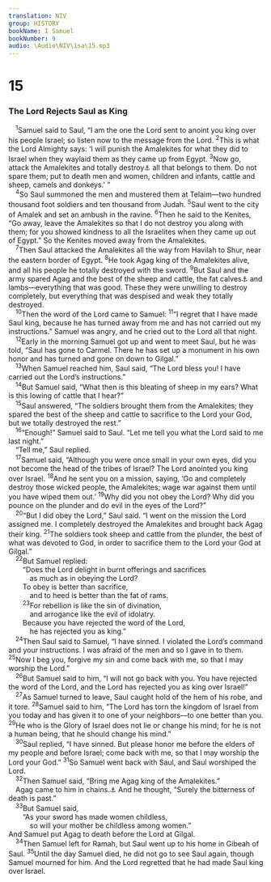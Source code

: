 ```yaml
---
translation: NIV
group: HISTORY
bookName: I Samuel 
bookNumber: 9
audio: \Audio\NIV\1sa\15.mp3
---
```


<div class="title"><h1>15</h1><h3>The Lord Rejects Saul as King </h3></div>
<span class="verse 1sa_15_1"> <sup>1</sup>Samuel said to Saul, “I am the one the Lord sent to anoint you king over his people Israel; so listen now to the message from the Lord. </span>
<span class="verse 1sa_15_2"><sup>2</sup>This is what the Lord Almighty says: ‘I will punish the Amalekites for what they did to Israel when they waylaid them as they came up from Egypt. </span>
<span class="verse 1sa_15_3"><sup>3</sup>Now go, attack the Amalekites and totally destroy<a data-toggle="tooltip" data-placement="bottom" title="The Hebrew term refers to the irrevocable giving over of things or persons to the Lord, often by totally destroying them; also in verses 8, 9, 15, 18, 20 and 21.">⚓</a> all that belongs to them. Do not spare them; put to death men and women, children and infants, cattle and sheep, camels and donkeys.’ ” <br/></span>
<span class="verse 1sa_15_4"> <sup>4</sup>So Saul summoned the men and mustered them at Telaim—two hundred thousand foot soldiers and ten thousand from Judah. </span>
<span class="verse 1sa_15_5"><sup>5</sup>Saul went to the city of Amalek and set an ambush in the ravine. </span>
<span class="verse 1sa_15_6"><sup>6</sup>Then he said to the Kenites, “Go away, leave the Amalekites so that I do not destroy you along with them; for you showed kindness to all the Israelites when they came up out of Egypt.” So the Kenites moved away from the Amalekites. <br/></span>
<span class="verse 1sa_15_7"> <sup>7</sup>Then Saul attacked the Amalekites all the way from Havilah to Shur, near the eastern border of Egypt. </span>
<span class="verse 1sa_15_8"><sup>8</sup>He took Agag king of the Amalekites alive, and all his people he totally destroyed with the sword. </span>
<span class="verse 1sa_15_9"><sup>9</sup>But Saul and the army spared Agag and the best of the sheep and cattle, the fat calves<a data-toggle="tooltip" data-placement="bottom" title="Or the grown bulls ; the meaning of the Hebrew for this phrase is uncertain.">⚓</a> and lambs—everything that was good. These they were unwilling to destroy completely, but everything that was despised and weak they totally destroyed. <br/></span>
<span class="verse 1sa_15_10"> <sup>10</sup>Then the word of the Lord came to Samuel: </span>
<span class="verse 1sa_15_11"><sup>11</sup>“I regret that I have made Saul king, because he has turned away from me and has not carried out my instructions.” Samuel was angry, and he cried out to the Lord all that night. <br/></span>
<span class="verse 1sa_15_12"> <sup>12</sup>Early in the morning Samuel got up and went to meet Saul, but he was told, “Saul has gone to Carmel. There he has set up a monument in his own honor and has turned and gone on down to Gilgal.” <br/></span>
<span class="verse 1sa_15_13"> <sup>13</sup>When Samuel reached him, Saul said, “The Lord bless you! I have carried out the Lord’s instructions.” <br/></span>
<span class="verse 1sa_15_14"> <sup>14</sup>But Samuel said, “What then is this bleating of sheep in my ears? What is this lowing of cattle that I hear?” <br/></span>
<span class="verse 1sa_15_15"> <sup>15</sup>Saul answered, “The soldiers brought them from the Amalekites; they spared the best of the sheep and cattle to sacrifice to the Lord your God, but we totally destroyed the rest.” <br/></span>
<span class="verse 1sa_15_16"> <sup>16</sup>“Enough!” Samuel said to Saul. “Let me tell you what the Lord said to me last night.” <br/> “Tell me,” Saul replied. <br/></span>
<span class="verse 1sa_15_17"> <sup>17</sup>Samuel said, “Although you were once small in your own eyes, did you not become the head of the tribes of Israel? The Lord anointed you king over Israel. </span>
<span class="verse 1sa_15_18"><sup>18</sup>And he sent you on a mission, saying, ‘Go and completely destroy those wicked people, the Amalekites; wage war against them until you have wiped them out.’ </span>
<span class="verse 1sa_15_19"><sup>19</sup>Why did you not obey the Lord? Why did you pounce on the plunder and do evil in the eyes of the Lord?” <br/></span>
<span class="verse 1sa_15_20"> <sup>20</sup>“But I did obey the Lord,” Saul said. “I went on the mission the Lord assigned me. I completely destroyed the Amalekites and brought back Agag their king. </span>
<span class="verse 1sa_15_21"><sup>21</sup>The soldiers took sheep and cattle from the plunder, the best of what was devoted to God, in order to sacrifice them to the Lord your God at Gilgal.” <br/></span>
<span class="verse 1sa_15_22"> <sup>22</sup>But Samuel replied: <br/>  “Does the Lord delight in burnt offerings and sacrifices <br/>   as much as in obeying the Lord? <br/>  To obey is better than sacrifice, <br/>   and to heed is better than the fat of rams. <br/></span>
<span class="verse 1sa_15_23">  <sup>23</sup>For rebellion is like the sin of divination, <br/>   and arrogance like the evil of idolatry. <br/>  Because you have rejected the word of the Lord, <br/>   he has rejected you as king.” <br/></span>
<span class="verse 1sa_15_24"> <sup>24</sup>Then Saul said to Samuel, “I have sinned. I violated the Lord’s command and your instructions. I was afraid of the men and so I gave in to them. </span>
<span class="verse 1sa_15_25"><sup>25</sup>Now I beg you, forgive my sin and come back with me, so that I may worship the Lord.” <br/></span>
<span class="verse 1sa_15_26"> <sup>26</sup>But Samuel said to him, “I will not go back with you. You have rejected the word of the Lord, and the Lord has rejected you as king over Israel!” <br/></span>
<span class="verse 1sa_15_27"> <sup>27</sup>As Samuel turned to leave, Saul caught hold of the hem of his robe, and it tore. </span>
<span class="verse 1sa_15_28"><sup>28</sup>Samuel said to him, “The Lord has torn the kingdom of Israel from you today and has given it to one of your neighbors—to one better than you. </span>
<span class="verse 1sa_15_29"><sup>29</sup>He who is the Glory of Israel does not lie or change his mind; for he is not a human being, that he should change his mind.” <br/></span>
<span class="verse 1sa_15_30"> <sup>30</sup>Saul replied, “I have sinned. But please honor me before the elders of my people and before Israel; come back with me, so that I may worship the Lord your God.” </span>
<span class="verse 1sa_15_31"><sup>31</sup>So Samuel went back with Saul, and Saul worshiped the Lord. <br/></span>
<span class="verse 1sa_15_32"> <sup>32</sup>Then Samuel said, “Bring me Agag king of the Amalekites.” <br/> Agag came to him in chains.<a data-toggle="tooltip" data-placement="bottom" title="The meaning of the Hebrew for this phrase is uncertain.">⚓</a> And he thought, “Surely the bitterness of death is past.” <br/></span>
<span class="verse 1sa_15_33"> <sup>33</sup>But Samuel said, <br/>  “As your sword has made women childless, <br/>   so will your mother be childless among women.” <br/>And Samuel put Agag to death before the Lord at Gilgal. <br/></span>
<span class="verse 1sa_15_34"> <sup>34</sup>Then Samuel left for Ramah, but Saul went up to his home in Gibeah of Saul. </span>
<span class="verse 1sa_15_35"><sup>35</sup>Until the day Samuel died, he did not go to see Saul again, though Samuel mourned for him. And the Lord regretted that he had made Saul king over Israel. <br/></span>
